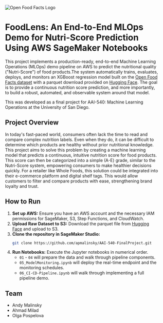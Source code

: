 ![Open Food Facts Logo](https://static.openfoodfacts.org/images/logos/off-logo-horizontal-light.svg)

# FoodLens: An End-to-End MLOps Demo for Nutri-Score Prediction Using AWS SageMaker Notebooks 
This project implements a production-ready, end-to-end Machine Learning Operations (MLOps) demo pipeline on AWS to predict the nutritional quality ("Nutri-Score") of food products.The system automatically trains, evaluates, deploys, and monitors an XGBoost regression model built on the [Open Food Facts dataset](https://world.openfoodfacts.org/) with a parquet download provided on [Hugging Face](https://huggingface.co/openfoodfacts). The goal is to provide a continuous nutrition score prediction, and more importantly, to build a robust, automated, and observable system around that model.

This was developed as a final project for AAI-540: Machine Learning Operations at the University of San Diego.

## Project Overview

In today's fast-paced world, consumers often lack the time to read and compare complex nutrition labels. Even when they do, it can be difficult to determine which products are healthy without prior nutritional knowledge. This project aims to solve this problem by creating a machine learning model that predicts a continuous, intuitive nutrition score for food products. This score can then be categorized into a simple (A-E) grade, similar to the Nutri-Score system, empowering consumers to make healthier decisions quickly. For a retailer like Whole Foods, this solution could be integrated into their e-commerce platform and digital shelf tags. This would allow customers to filter and compare products with ease, strengthening brand loyalty and trust.

## How to Run
1.  **Set up AWS:** Ensure you have an AWS account and the necessary IAM permissions for SageMaker, S3, Step Functions, and CloudWatch.
2. **Upload Raw Dataset to S3:** Download the parquet file from [Hugging Face](https://huggingface.co/openfoodfacts) and upload to S3.
3.  **Clone the repository in SageMaker Studio:**
    ```bash
    git clone https://github.com/apmalinsky/AAI-540-FinalProject.git
    ```
4.  **Run Notebooks:** Execute the Jupyter notebooks in numerical order.
      * `01` - `04` will prepare the data and walk through pipeline components.
      * `05_ModelMonitoring.ipynb` will deploy the real-time endpoint and the monitoring schedules.
      * `06_CI-CD-Pipeline.ipynb` will walk through implementing a full pipeline demo.

## Team
  * Andy Malinsky
  * Ahmad Milad 
  * Olga Pospelova
